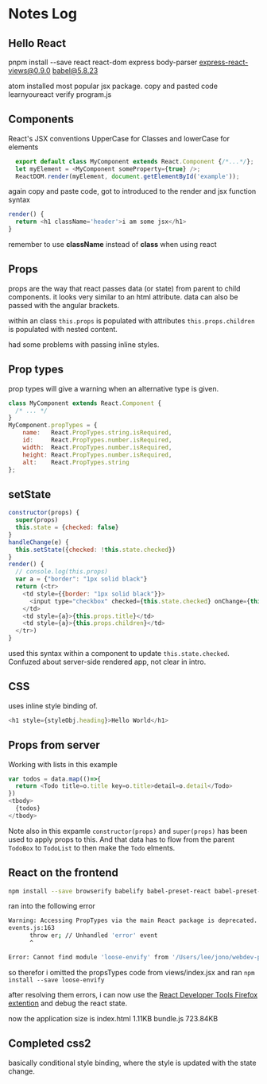 # Notes Log
## Hello React
pnpm install --save react react-dom express body-parser express-react-views@0.9.0 babel@5.8.23

atom installed most popular jsx package.
copy and pasted code
learnyoureact verify program.js


## Components
React's JSX conventions UpperCase for Classes
and lowerCase for elements
```js
  export default class MyComponent extends React.Component {/*...*/};
  let myElement = <MyComponent someProperty={true} />;
  ReactDOM.render(myElement, document.getElementById('example'));
```
again copy and paste code, got to introduced to the render and jsx function syntax
```js
render() {
  return <h1 className='header'>i am some jsx</h1>
}
```
remember to use **className** instead of **class** when using react

## Props
props are the way that react passes data (or state) from parent to child components. it looks very similar to an html attribute. data can also be passed with the angular brackets.

within an class `this.props` is populated with attributes
`this.props.children` is populated with nested content.

had some problems with passing inline styles.

## Prop types
prop types will give a warning when an alternative type is given.
```js
class MyComponent extends React.Component {
  /* ... */
}
MyComponent.propTypes = {
    name:   React.PropTypes.string.isRequired,
    id:     React.PropTypes.number.isRequired,
    width:  React.PropTypes.number.isRequired,
    height: React.PropTypes.number.isRequired,
    alt:    React.PropTypes.string
};
```

## setState
```js
constructor(props) {
  super(props)
  this.state = {checked: false}
}
handleChange(e) {
  this.setState({checked: !this.state.checked})
}
render() {
  // console.log(this.props)
  var a = {"border": "1px solid black"}
  return (<tr>
    <td style={{border: "1px solid black"}}>
      <input type="checkbox" checked={this.state.checked} onChange={this.handleChange.bind(this)}/>
    </td>
    <td style={a}>{this.props.title}</td>
    <td style={a}>{this.props.children}</td>
  </tr>)
}
```
used this syntax within a component to update `this.state.checked`.
Confuzed about server-side rendered app, not clear in intro.

## CSS
uses inline style binding of.
```js
<h1 style={styleObj.heading}>Hello World</h1>
```

## Props from server
Working with lists in this example
```js
var todos = data.map(()=>{
  return <Todo title=o.title key=o.title>detail=o.detail</Todo>
})
<tbody>
  {todos}
</tbody>
```
Note also in this expamle `constructor(props)` and `super(props)` has been used to apply props to this. And that data has to flow from the parent `TodoBox` to `TodoList` to then make the `Todo` elments.

## React on the frontend
```bash
npm install --save browserify babelify babel-preset-react babel-preset-es2015
```
ran into the following error
```bash
Warning: Accessing PropTypes via the main React package is deprecated. Use the prop-types package from npm instead.
events.js:163
      throw er; // Unhandled 'error' event
      ^

Error: Cannot find module 'loose-envify' from '/Users/lee/jono/webdev-projects/learning-react/learnyoureact/node_modules/react-dom'
```
so therefor i omitted the propsTypes code from views/index.jsx
and ran `npm install --save loose-envify`

after resolving them errors, i can now use the [React Developer Tools Firefox extention](https://addons.mozilla.org/en-US/firefox/addon/react-devtools/) and debug the react state.

now the application size is
  index.html   1.11KB
  bundle.js  723.84KB

## Completed css2
basically conditional style binding, where the style is updated with the state change.
